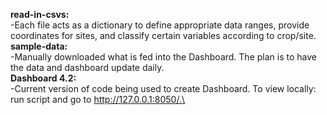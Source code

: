<b> read-in-csvs: </b>\
-Each file acts as a dictionary to define appropriate data ranges, provide coordinates for sites, and classify certain variables according to crop/site.\
<b> sample-data: </b>\
-Manually downloaded what is fed into the Dashboard. The plan is to have the data and dashboard update daily.\
<b> Dashboard 4.2: </b>\
-Current version of code being used to create Dashboard. To view locally: run script and go to http://127.0.0.1:8050/.\
